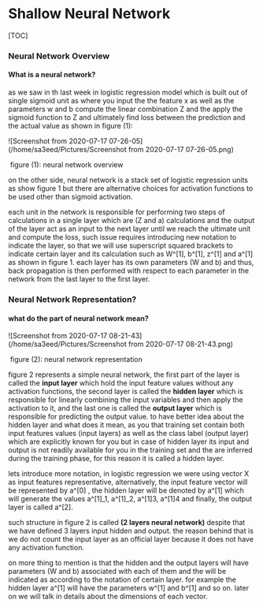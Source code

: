 # Shallow Neural Network

[TOC]

### Neural Network Overview

#### What is a neural network?

as we saw in th last week in logistic regression model  which is built out of single sigmoid unit as where you input the the feature x as well as the parameters  w and b compute the linear combination Z and the apply the sigmoid function to Z and ultimately find loss between the prediction and the actual value as shown in figure (1):

![Screenshot from 2020-07-17 07-26-05](/home/sa3eed/Pictures/Screenshot from 2020-07-17 07-26-05.png)

​																										figure (1): neural network overview



on the other side, neural network is a stack set of logistic regression units as show figure 1 but there are alternative choices for activation functions to be used other than sigmoid activation.

each unit in the network is responsible for performing two steps of calculations in a single layer which are (Z and a) calculations and the output of the layer act as an input to the next layer until we reach the ultimate unit and compute the loss, such issue requires introducing new notation to indicate the layer, so that we will use superscript squared brackets to indicate certain layer and its calculation such as W^[1],  b^[1], z^[1] and a^[1]  as shown in figure 1. each layer has its own parameters (W and b) and thus, back propagation is then performed with respect to each parameter in the network from the last layer to the first layer.



### Neural Network Representation?

#### what do the part of neural network mean?

![Screenshot from 2020-07-17 08-21-43](/home/sa3eed/Pictures/Screenshot from 2020-07-17 08-21-43.png)

​																											figure (2): neural network representation

figure 2 represents a simple neural network, the first part of the layer is called the **input layer** which hold the input feature values without any activation functions, the second layer is called the **hidden layer** which is responsible for  linearly combining the input variables and then apply the activation to it, and the last one is called the **output layer** which is responsible for predicting the output value. to have better idea about the hidden layer and what does it mean, as you that training set contain both input features values (input layers) as well as the class label (output layer) which are explicitly known for you but in case of hidden layer its input and output is not readily available for you in the training set and the are inferred during the training phase, for this reason it is called a hidden layer.



lets introduce more notation,  in logistic regression we were using vector X as input features representative, alternatively, the input feature vector will be represented by a^[0] , the hidden layer will be denoted by a^[1] which will generate the values a^[1]_1,  a^[1]_2, a^[1]3, a^[1]4  and finally, the output layer is called a^[2].

such structure in figure 2 is called **(2 layers neural network)** despite that we have defined 3 layers input hidden and output. the reason behind that is we do not count the input layer as an official layer because it does not have any activation function. 

on more thing to mention is that the hidden and the output layers will have parameters (W and b) associated with each of them and the will be indicated as according to the notation of certain layer. for example the hidden layer a^[1] will have the parameters w^[1] and b^[1] and so on. later on we will talk in details about the dimensions of each vector.

